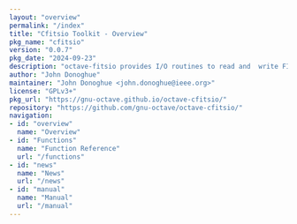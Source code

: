```yaml
---
layout: "overview"
permalink: "/index"
title: "Cfitsio Toolkit - Overview"
pkg_name: "cfitsio"
version: "0.0.7"
pkg_date: "2024-09-23"
description: "octave-fitsio provides I/O routines to read and  write FITS (Flexible Image Transport System) files."
author: "John Donoghue"
maintainer: "John Donoghue <john.donoghue@ieee.org>"
license: "GPLv3+"
pkg_url: "https://gnu-octave.github.io/octave-cfitsio/"
repository: "https://github.com/gnu-octave/octave-cfitsio/"
navigation:
- id: "overview"
  name: "Overview"
- id: "Functions"
  name: "Function Reference"
  url: "/functions"
- id: "news"
  name: "News"
  url: "/news"
- id: "manual"
  name: "Manual"
  url: "/manual"
---
```

